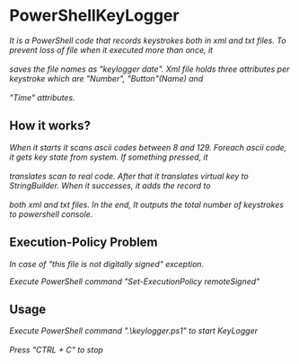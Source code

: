# PowerShellKeyLogger
*It is a PowerShell code that records keystrokes both in xml and txt files. To prevent loss of file when it executed more than once, it<br /> <br />saves the file names as "keylogger date". Xml file holds three attributes per keystroke which are "Number", "Button"(Name) and <br /> <br />"Time" attributes.*

## How it works?
*When it starts it scans ascii codes between 8 and 129. Foreach ascii code, it gets key state from system. If something pressed, it <br /> <br /> translates scan to real code. After that it translates virtual key to StringBuilder. When it successes, it adds the record to <br /> <br />both xml  and txt files. In the end, It outputs the total number of keystrokes to powershell console.*

## Execution-Policy Problem
*In case of "this file is not digitally signed" exception.*

*Execute PowerShell command "Set-ExecutionPolicy remoteSigned"*

## Usage
*Execute PowerShell command ".\keylogger.ps1" to start KeyLogger <br /> <br />*
*Press "CTRL + C" to stop*
